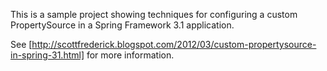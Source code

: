 This is a sample project showing techniques for configuring a custom PropertySource in a Spring Framework 3.1 application.

See [http://scottfrederick.blogspot.com/2012/03/custom-propertysource-in-spring-31.html] for more information.